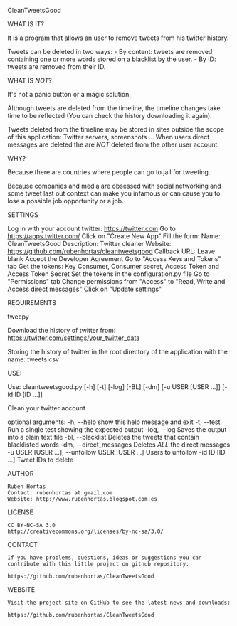 CleanTweetsGood

WHAT IS IT?

It is a program that allows an user to remove tweets from his twitter history.

Tweets can be deleted in two ways:
    - By content: tweets are removed containing one or more words
         stored on a blacklist by the user.
    - By ID: tweets are removed from their ID.

WHAT IS *NOT*?

It's not a panic button or a magic solution.

Although tweets are deleted from the timeline, the timeline changes take time to be reflected
(You can check the history downloading it again).

Tweets deleted from the timeline may be stored in sites outside the scope of this application:
Twitter servers, screenshots ... 
When users direct messages are deleted the are *NOT* deleted from the other user account.

WHY?

Because there are countries where people can go to jail for tweeting.

Because companies and media are obsessed with social networking and some tweet last out 
context can make you infamous or can cause you to lose a possible job opportunity
or a job.


SETTINGS
    
Log in with your account twitter: https://twitter.com
Go to https://apps.twitter.com/
    Click on "Create New App"
    Fill the form:
        Name: CleanTweetsGood
        Description: Twitter cleaner
        Website: https://github.com/rubenhortas/cleantweetsgood
        Callback URL: Leave blank
    Accept the Developer Agreement
    Go to "Access Keys and Tokens" tab
        Get the tokens: Key Consumer, Consumer secret, Access Token and Access Token Secret
        Set the tokens in the configuration.py file
    Go to "Permissions" tab
        Change permissions from "Access" to "Read, Write and Access direct messages"
    Click on "Update settings"
    
    
REQUIREMENTS

tweepy

Download the history of twitter from: https://twitter.com/settings/your_twitter_data

Storing the history of twitter in the root directory of the application with the name: tweets.csv

USE:

Use: cleantweetsgood.py [-h] [-t] [-log] [-BL] [-dm] [-u USER [USER ...]]
                        [-id ID [ID ...]]

Clean your twitter account

optional arguments:
	-h, --help            show this help message and exit
	-t, --test            Run a single test showing the expected output
	-log, --log           Saves the output into a plain text file
	-bl, --blacklist      Deletes the tweets that contain blacklisted words
	-dm, --direct_messages
		                  Deletes *ALL* the direct messages
	-u USER [USER ...], --unfollow USER [USER ...]
  	                      Users to unfollow
	-id ID [ID ...]       Tweet IDs to delete


AUTHOR

    Ruben Hortas
    Contact: rubenhortas at gmail.com
    Website: http://www.rubenhortas.blogspot.com.es

LICENSE

    CC BY-NC-SA 3.0
    http://creativecommons.org/licenses/by-nc-sa/3.0/

CONTACT

    If you have problems, questions, ideas or suggestions you can
    contribute with this little project on github repository:

    https://github.com/rubenhortas/CleanTweetsGood

WEBSITE

    Visit the project site on GitHub to see the latest news and downloads:

    https://github.com/rubenhortas/CleanTweetsGood
